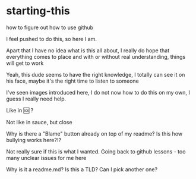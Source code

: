 # starting-this
how to figure out how to use github

I feel pushed to do this, so here I am.

Apart that I have no idea what is this all about, I really do hope that everything comes to place and with or without real understanding, things will get to work


Yeah, this dude seems to have the right knowledge, I totally can see it on his face, maybe it's the right time to listen to someone 

I've seen images introduced here, I do not now how to do this on my own, I guess I really need help.

Like in 🆘 ?

Not like in sauce, but close

Why is there a "Blame" button already on top of my readme? Is this how bullying works here?!?

Not really sure if this is what I wanted.
Going back to github lessons - too many unclear issues for me here

Why is it a readme.md? Is this a TLD? Can I pick another one?
